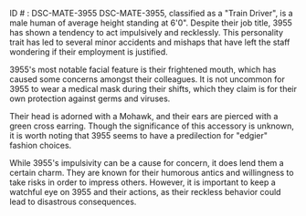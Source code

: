 ID # : DSC-MATE-3955
DSC-MATE-3955, classified as a "Train Driver", is a male human of average height standing at 6'0". Despite their job title, 3955 has shown a tendency to act impulsively and recklessly. This personality trait has led to several minor accidents and mishaps that have left the staff wondering if their employment is justified.

3955's most notable facial feature is their frightened mouth, which has caused some concerns amongst their colleagues. It is not uncommon for 3955 to wear a medical mask during their shifts, which they claim is for their own protection against germs and viruses.

Their head is adorned with a Mohawk, and their ears are pierced with a green cross earring. Though the significance of this accessory is unknown, it is worth noting that 3955 seems to have a predilection for "edgier" fashion choices.

While 3955's impulsivity can be a cause for concern, it does lend them a certain charm. They are known for their humorous antics and willingness to take risks in order to impress others. However, it is important to keep a watchful eye on 3955 and their actions, as their reckless behavior could lead to disastrous consequences.